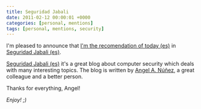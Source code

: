 ```yaml
---
title: Seguridad Jabali
date: 2011-02-12 00:00:01 +0000
categories: [personal, mentions]
tags: [personal, mentions, security]
---
```


I'm pleased to announce that [I'm the recomendation of today (es)](https://www.seguridadjabali.com/2012/04/recomendaciones-ruben-hortas-blog.html) in [Seguridad Jabali (es)](https://www.seguridadjabali.com).

[Seguridad Jabali (es)](https://www.seguridadjabali.com) it's a great blog about computer security which deals with many interesting topics. 
The blog is written by [Angel A. Núñez](linkedin.com/in/angel-a-nunez), a great colleague and a better person. 

Thanks for everything, Angel!

_Enjoy! ;)_
